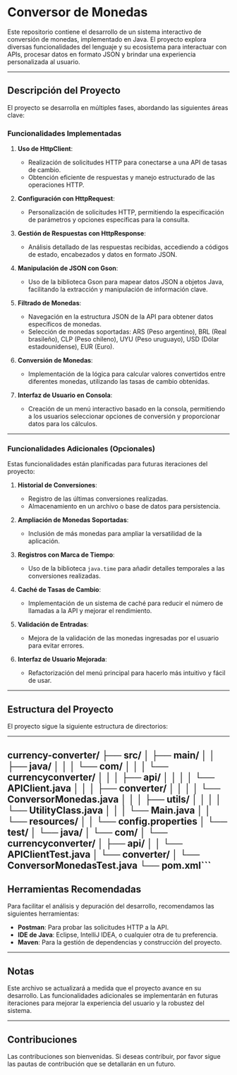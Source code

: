 # Conversor de Monedas

Este repositorio contiene el desarrollo de un sistema interactivo de conversión de monedas, implementado en Java. El proyecto explora diversas funcionalidades del lenguaje y su ecosistema para interactuar con APIs, procesar datos en formato JSON y brindar una experiencia personalizada al usuario.

---

## **Descripción del Proyecto**

El proyecto se desarrolla en múltiples fases, abordando las siguientes áreas clave:

### **Funcionalidades Implementadas**
1. **Uso de HttpClient**:
    - Realización de solicitudes HTTP para conectarse a una API de tasas de cambio.
    - Obtención eficiente de respuestas y manejo estructurado de las operaciones HTTP.

2. **Configuración con HttpRequest**:
    - Personalización de solicitudes HTTP, permitiendo la especificación de parámetros y opciones específicas para la consulta.

3. **Gestión de Respuestas con HttpResponse**:
    - Análisis detallado de las respuestas recibidas, accediendo a códigos de estado, encabezados y datos en formato JSON.

4. **Manipulación de JSON con Gson**:
    - Uso de la biblioteca Gson para mapear datos JSON a objetos Java, facilitando la extracción y manipulación de información clave.

5. **Filtrado de Monedas**:
    - Navegación en la estructura JSON de la API para obtener datos específicos de monedas.
    - Selección de monedas soportadas: ARS (Peso argentino), BRL (Real brasileño), CLP (Peso chileno), UYU (Peso uruguayo), USD (Dólar estadounidense), EUR (Euro).

6. **Conversión de Monedas**:
    - Implementación de la lógica para calcular valores convertidos entre diferentes monedas, utilizando las tasas de cambio obtenidas.

7. **Interfaz de Usuario en Consola**:
    - Creación de un menú interactivo basado en la consola, permitiendo a los usuarios seleccionar opciones de conversión y proporcionar datos para los cálculos.

---

### **Funcionalidades Adicionales (Opcionales)**

Estas funcionalidades están planificadas para futuras iteraciones del proyecto:

1. **Historial de Conversiones**:
    - Registro de las últimas conversiones realizadas.
    - Almacenamiento en un archivo o base de datos para persistencia.

2. **Ampliación de Monedas Soportadas**:
    - Inclusión de más monedas para ampliar la versatilidad de la aplicación.

3. **Registros con Marca de Tiempo**:
    - Uso de la biblioteca `java.time` para añadir detalles temporales a las conversiones realizadas.

4. **Caché de Tasas de Cambio**:
    - Implementación de un sistema de caché para reducir el número de llamadas a la API y mejorar el rendimiento.

5. **Validación de Entradas**:
    - Mejora de la validación de las monedas ingresadas por el usuario para evitar errores.

6. **Interfaz de Usuario Mejorada**:
    - Refactorización del menú principal para hacerlo más intuitivo y fácil de usar.

---

## **Estructura del Proyecto**

El proyecto sigue la siguiente estructura de directorios:

---
currency-converter/
├── src/
│   ├── main/
│   │   ├── java/
│   │   │   └── com/
│   │   │       └── currencyconverter/
│   │   │           ├── api/
│   │   │           │   └── APIClient.java
│   │   │           ├── converter/
│   │   │           │   └── ConversorMonedas.java
│   │   │           ├── utils/
│   │   │           │   └── UtilityClass.java
│   │   │           └── Main.java
│   │   └── resources/
│   │       └── config.properties
│   └── test/
│       └── java/
│           └── com/
│               └── currencyconverter/
│                   ├── api/
│                   │   └── APIClientTest.java
│                   └── converter/
│                       └── ConversorMonedasTest.java
└── pom.xml```
---

## **Herramientas Recomendadas**

Para facilitar el análisis y depuración del desarrollo, recomendamos las siguientes herramientas:

- **Postman**: Para probar las solicitudes HTTP a la API.
- **IDE de Java**: Eclipse, IntelliJ IDEA, o cualquier otra de tu preferencia.
- **Maven**: Para la gestión de dependencias y construcción del proyecto.

---

## **Notas**

Este archivo se actualizará a medida que el proyecto avance en su desarrollo. Las funcionalidades adicionales se implementarán en futuras iteraciones para mejorar la experiencia del usuario y la robustez del sistema.

---

## **Contribuciones**

Las contribuciones son bienvenidas. Si deseas contribuir, por favor sigue las pautas de contribución que se detallarán en un futuro.